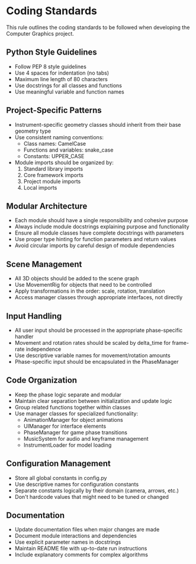 # Coding Standards

This rule outlines the coding standards to be followed when developing the Computer Graphics project.

## Python Style Guidelines

- Follow PEP 8 style guidelines
- Use 4 spaces for indentation (no tabs)
- Maximum line length of 80 characters
- Use docstrings for all classes and functions
- Use meaningful variable and function names

## Project-Specific Patterns

- Instrument-specific geometry classes should inherit from their base geometry type
- Use consistent naming conventions:
  - Class names: CamelCase
  - Functions and variables: snake_case
  - Constants: UPPER_CASE
- Module imports should be organized by:
  1. Standard library imports
  2. Core framework imports
  3. Project module imports
  4. Local imports

## Modular Architecture

- Each module should have a single responsibility and cohesive purpose
- Always include module docstrings explaining purpose and functionality
- Ensure all module classes have complete docstrings with parameters
- Use proper type hinting for function parameters and return values
- Avoid circular imports by careful design of module dependencies

## Scene Management

- All 3D objects should be added to the scene graph
- Use MovementRig for objects that need to be controlled
- Apply transformations in the order: scale, rotation, translation
- Access manager classes through appropriate interfaces, not directly

## Input Handling

- All user input should be processed in the appropriate phase-specific handler
- Movement and rotation rates should be scaled by delta_time for frame-rate independence
- Use descriptive variable names for movement/rotation amounts
- Phase-specific input should be encapsulated in the PhaseManager

## Code Organization

- Keep the phase logic separate and modular
- Maintain clear separation between initialization and update logic
- Group related functions together within classes
- Use manager classes for specialized functionality:
  - AnimationManager for object animations
  - UIManager for interface elements
  - PhaseManager for game phase transitions
  - MusicSystem for audio and keyframe management
  - InstrumentLoader for model loading
  
## Configuration Management

- Store all global constants in config.py
- Use descriptive names for configuration constants
- Separate constants logically by their domain (camera, arrows, etc.)
- Don't hardcode values that might need to be tuned or changed

## Documentation

- Update documentation files when major changes are made
- Document module interactions and dependencies
- Use explicit parameter names in docstrings
- Maintain README file with up-to-date run instructions
- Include explanatory comments for complex algorithms

